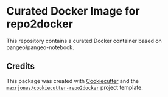# Curated Docker Image for repo2docker

This repository contains a curated Docker container based on pangeo/pangeo-notebook.

## Credits

This package was created with [Cookiecutter](https://github.com/cookiecutter/cookiecutter) and the [`maxrjones/cookiecutter-repo2docker`](https://github.com/maxrjones/cookiecutter-repo2docker) project template.
